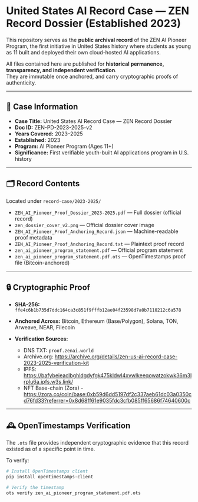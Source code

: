 # United States AI Record Case — ZEN Record Dossier (Established 2023)

This repository serves as the **public archival record** of the ZEN AI Pioneer Program, the first initiative in United States history where students as young as 11 built and deployed their own cloud-hosted AI applications.

All files contained here are published for **historical permanence, transparency, and independent verification**.  
They are immutable once anchored, and carry cryptographic proofs of authenticity.

---

## 📜 Case Information
- **Case Title:** United States AI Record Case — ZEN Record Dossier  
- **Doc ID:** ZEN-PD-2023-2025-v2  
- **Years Covered:** 2023–2025  
- **Established:** 2023  
- **Program:** AI Pioneer Program (Ages 11+)  
- **Significance:** First verifiable youth-built AI applications program in U.S. history

---

## 🗂️ Record Contents
Located under `record-case/2023-2025/`

- `ZEN_AI_Pioneer_Proof_Dossier_2023-2025.pdf` — Full dossier (official record)  
- `zen_dossier_cover_v2.png` — Official dossier cover image  
- `ZEN_AI_Pioneer_Proof_Anchoring_Record.json` — Machine-readable proof metadata  
- `ZEN_AI_Pioneer_Proof_Anchoring_Record.txt` — Plaintext proof record  
- `zen_ai_pioneer_program_statement.pdf` — Official program statement  
- `zen_ai_pioneer_program_statement.pdf.ots` — OpenTimestamps proof file (Bitcoin-anchored)

---

## 🔒 Cryptographic Proof
- **SHA-256:**  
  `ffe4c6b1b735d7ddc164ca3c851f9fffb12ae04f23598d7a0b7110212c6a578`

- **Anchored Across:** Bitcoin, Ethereum (Base/Polygon), Solana, TON, Arweave, NEAR, Filecoin  

- **Verification Sources:**  
  - DNS TXT: `proof.zenai.world`  
  - Archive.org: https://archive.org/details/zen-us-ai-record-case-2023-2025-verification-kit
  - IPFS: https://bafybeieaclbghldgdyfgk475kldwl4xvwlkeeqowatzokwk36m3lrplu6a.ipfs.w3s.link/
  - NFT Base-chain (Zora) -  https://zora.co/coin/base:0xb59d6dd5197df2c337aeb61dc03a0350cd76fd33?referrer=0x8d68ff61e9035fdc3cfb085ff65686f74640600c

---

## 🕰️ OpenTimestamps Verification
The `.ots` file provides independent cryptographic evidence that this record existed as of a specific point in time.

To verify:  
```bash
# Install OpenTimestamps client
pip install opentimestamps-client

# Verify the timestamp
ots verify zen_ai_pioneer_program_statement.pdf.ots
